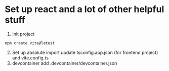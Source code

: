 # Set up react and a lot of other helpful stuff
1. Init project
```
npm create vite@latest
```
2. Set up absolute import
update tsconfig.app.json (for frontend project) and vite.config.ts
3. devcontainer
add .devcontainer/devcontainer.json
